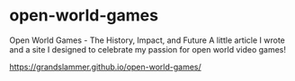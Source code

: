# open-world-games
Open World Games - The History, Impact, and Future
A little article I wrote and a site I designed to celebrate my passion for open world video games!

https://grandslammer.github.io/open-world-games/
